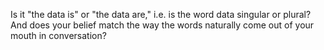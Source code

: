 Is it "the data is" or "the data are," i.e. is the word data singular or plural? And does your belief match the way the words naturally come out of your mouth in conversation?
